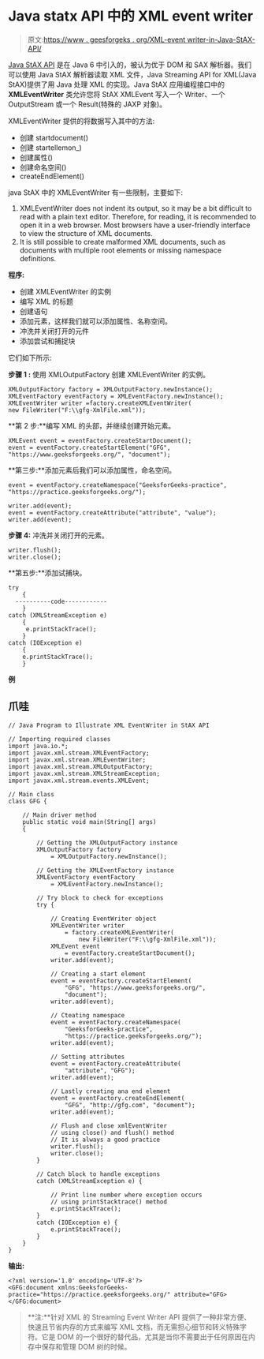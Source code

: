 # Java statx API 中的 XML event writer

> 原文:[https://www . geesforgeks . org/XML-event writer-in-Java-StAX-API/](https://www.geeksforgeeks.org/xml-eventwriter-in-java-stax-api/)

[Java StAX API](https://www.geeksforgeeks.org/xmlstreamwriter-in-java-stax/) 是在 Java 6 中引入的，被认为优于 DOM 和 SAX 解析器。我们可以使用 Java StAX 解析器读取 XML 文件，Java Streaming API for XML(Java StAX)提供了用 Java 处理 XML 的实现。Java StAX 应用编程接口中的 **XMLEventWriter** 类允许您将 StAX XMLEvent 写入一个 Writer、一个 OutputStream 或一个 Result(特殊的 JAXP 对象)。

XMLEventWriter 提供的将数据写入其中的方法:

*   创建 startdocument()
*   创建 startellemon_)
*   创建属性()
*   创建命名空间()
*   createEndElement()

java StAX 中的 XMLEventWriter 有一些限制，主要如下:

1.  XMLEventWriter does not indent its output, so it may be a bit difficult to read with a plain text editor. Therefore, for reading, it is recommended to open it in a web browser. Most browsers have a user-friendly interface to view the structure of XML documents.
2.  It is still possible to create malformed XML documents, such as documents with multiple root elements or missing namespace definitions.

**程序:**

*   创建 XMLEventWriter 的实例
*   编写 XML 的标题
*   创建语句
*   添加元素，这样我们就可以添加属性、名称空间。
*   冲洗并关闭打开的元件
*   添加尝试和捕捉块

它们如下所示:

**步骤 1 :** 使用 XMLOutputFactory 创建 XMLEventWriter 的实例。

```
XMLOutputFactory factory = XMLOutputFactory.newInstance();
XMLEventFactory eventFactory = XMLEventFactory.newInstance();
XMLEventWriter writer =factory.createXMLEventWriter(
new FileWriter("F:\\gfg-XmlFile.xml"));
```

**第 2 步:**编写 XML 的头部，并继续创建开始元素。

```
XMLEvent event = eventFactory.createStartDocument();
event = eventFactory.createStartElement("GFG", "https://www.geeksforgeeks.org/", "document");
```

**第三步:**添加元素后我们可以添加属性，命名空间。

```
event = eventFactory.createNamespace("GeeksforGeeks-practice",
"https://practice.geeksforgeeks.org/");

writer.add(event);
event = eventFactory.createAttribute("attribute", "value");
writer.add(event);
```

**步骤 4:** 冲洗并关闭打开的元素。

```
writer.flush();
writer.close();
```

**第五步:**添加试捕块。

```
try 
    {
  ----------code------------
    } 
catch (XMLStreamException e) 
    {
     e.printStackTrace();
    } 
catch (IOException e) 
    {
    e.printStackTrace();
    }
```

**例**

## 爪哇

```
// Java Program to Illustrate XML EventWriter in StAX API

// Importing required classes
import java.io.*;
import javax.xml.stream.XMLEventFactory;
import javax.xml.stream.XMLEventWriter;
import javax.xml.stream.XMLOutputFactory;
import javax.xml.stream.XMLStreamException;
import javax.xml.stream.events.XMLEvent;

// Main class
class GFG {

    // Main driver method
    public static void main(String[] args)
    {

        // Getting the XMLOutputFactory instance
        XMLOutputFactory factory
            = XMLOutputFactory.newInstance();

        // Getting the XMLEventFactory instance
        XMLEventFactory eventFactory
            = XMLEventFactory.newInstance();

        // Try block to check for exceptions
        try {

            // Creating EventWriter object
            XMLEventWriter writer
                = factory.createXMLEventWriter(
                    new FileWriter("F:\\gfg-XmlFile.xml"));
            XMLEvent event
                = eventFactory.createStartDocument();
            writer.add(event);

            // Creating a start element
            event = eventFactory.createStartElement(
                "GFG", "https://www.geeksforgeeks.org/",
                "document");
            writer.add(event);

            // Cteating namespace
            event = eventFactory.createNamespace(
                "GeeksforGeeks-practice",
                "https://practice.geeksforgeeks.org/");
            writer.add(event);

            // Setting attributes
            event = eventFactory.createAttribute(
                "attribute", "GFG");
            writer.add(event);

            // Lastly creating ana end element
            event = eventFactory.createEndElement(
                "GFG", "http://gfg.com", "document");
            writer.add(event);

            // Flush and close xmlEventWriter
            // using close() and flush() method
            // It is always a good practice
            writer.flush();
            writer.close();
        }

        // Catch block to handle exceptions
        catch (XMLStreamException e) {

            // Print line number where exception occurs
            // using printStacktrace() method
            e.printStackTrace();
        }
        catch (IOException e) {
            e.printStackTrace();
        }
    }
}
```

**输出:**

```
<?xml version='1.0' encoding='UTF-8'?>
<GFG:document xmlns:GeeksforGeeks-practice="https://practice.geeksforgeeks.org/" attribute="GFG>
</GFG:document>
```

> **注:**针对 XML 的 Streaming Event Writer API 提供了一种非常方便、快速且节省内存的方式来编写 XML 文档，而无需担心细节和转义特殊字符。它是 DOM 的一个很好的替代品，尤其是当你不需要出于任何原因在内存中保存和管理 DOM 树的时候。